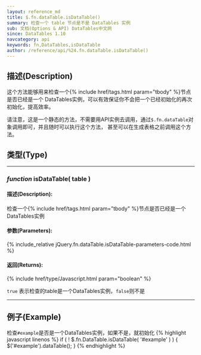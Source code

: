 ```yaml
---
layout: reference_md
title: $.fn.dataTable.isDataTable()
summary: 检查一个 table 节点是不是 DataTables 实例
sub: 文档(Options & API) DataTables中文网
since: DataTables 1.10
navcategory: api
keywords: fn,DataTables,isDataTable
author: /reference/api/%24.fn.dataTable.isDataTable()
---
```


## 描述(Description)
这个方法能够用来检查一个{% include href/tags.html param="tbody" %}节点是否已经是一个
DataTables实例，可以有效保证你不会把一个已经初始化的再次初始化，提高效率。

请注意，这是一个静态的方法，不需要用API实例去调用，通过`$.fn.dataTable`对象调用即可，并且随时可以执行这个方法，
甚至可以在生成表格之前调用这个方法。


## 类型(Type)

---

### _function_ isDataTable( table )

#### 描述(Description):
检查一个{% include href/tags.html param="tbody" %}节点是否已经是一个
DataTables实例

#### 参数(Parameters):
{% include_relative jQuery.fn.dataTable.isDataTable-parameters-code.html %}

#### 返回(Returns):
{% include href/type/Javascript.html param="boolean" %}

`true` 表示检查的table是一个DataTables实例，`false`则不是

---

## 例子(Example)
检查`#example`是否是一个DataTables实例，如果不是，就初始化
{% highlight javascript linenos %}
if ( ! $.fn.DataTable.isDataTable( '#example' ) ) {
  $('#example').dataTable();
}
{% endhighlight %}
